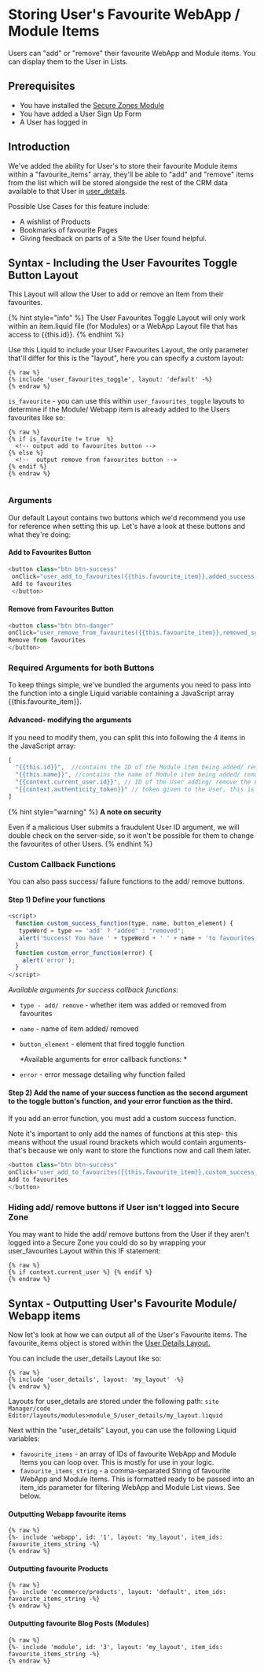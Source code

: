 # Storing User's Favourite WebApp / Module Items

Users can "add" or "remove" their favourite WebApp and Module items. You can display them to the User in Lists.

## Prerequisites

* You have installed the [Secure Zones Module](../quickstart-crm.md)
* You have added a User Sign Up Form
* A User has logged in

## Introduction

We've added the ability for User's to store their favourite Module items within a "favourite\_items" array, they'll be able to "add" and "remove" items from the list which will be stored alongside the rest of the CRM data available to that User in [user\_details](user-details.md).

Possible Use Cases for this feature include:

* A wishlist of Products
* Bookmarks of favourite Pages
* Giving feedback on parts of a Site the User found helpful.

## Syntax - Including the User Favourites Toggle Button Layout

This Layout will allow the User to add or remove an Item from their favourites.

{% hint style="info" %}
The User Favourites Toggle Layout will only work within an item.liquid file (for Modules) or a WebApp Layout file that has access to \{{this.id\}}.
{% endhint %}

Use this Liquid to include your User Favourites Layout, the only parameter that'll differ for this is the "layout", here you can specify a custom layout:

```liquid
{% raw %}
{% include 'user_favourites_toggle', layout: 'default' -%}
{% endraw %}

```

`is_favourite` - you can use this within `user_favourites_toggle` layouts to determine if the Module/ Webapp item is already added to the Users favourites like so:

```liquid
{% raw %}
{% if is_favourite != true  %}
  <!-- output add to favourites button -->
{% else %}
  <!--  output remove from favourites button -->
{% endif %}
{% endraw %}


```

### Arguments

Our default Layout contains two buttons which we'd recommend you use for reference when setting this up. Let's have a look at these buttons and what they're doing:

#### Add to Favourites Button

```javascript
<button class="btn btn-success"
 onClick="user_add_to_favourites({{this.favourite_item}},added_success,favourite_toggle_failed)">
 Add to favourites
 </button>
```

#### Remove from Favourites Button

```javascript
<button class="btn btn-danger" 
onClick="user_remove_from_favourites({{this.favourite_item}},removed_success,favourite_toggle_failed)">
Remove from favourites
</button>
```

### Required Arguments for both Buttons

To keep things simple, we've bundled the arguments you need to pass into the function into a single Liquid variable containing a JavaScript array \{{this.favourite\_item\}}.

#### Advanced- modifying the arguments

If you need to modify them, you can split this into following the 4 items in the JavaScript array:

```javascript
[
  "{{this.id}}",  //contains the ID of the Module item being added/ removed.
  "{{this.name}}", //contains the name of Module item being added/ removed.
  "{{context.current_user.id}}", // ID of the User adding/ remove the Favourite item.
  "{{context.authenticity_token}}" // token given to the User, this is required.
]
```

{% hint style="warning" %}
**A note on security**

Even if a malicious User submits a fraudulent User ID argument, we will double check on the server-side, so it won't be possible for them to change the favourites of other Users.
{% endhint %}

### Custom Callback Functions

You can also pass success/ failure functions to the add/ remove buttons.

#### Step 1) Define your functions

```javascript
<script>
  function custom_success_function(type, name, button_element) {
   typeWord = type == 'add' ? "added" : "removed";
   alert('Success! You have ' + typeWord + ' ' + name + 'to favourites'  );
  }
  function custom_error_function(error) {
    alert('error');
  }
</script>
```

_Available arguments for success callback functions:_

* `type - add/ remove` - whether item was added or removed from favourites
* `name` - name of item added/ removed
*   `button_element` - element that fired toggle function

    \*Available arguments for error callback functions: \*
* `error` - error message detailing why function failed

#### Step 2) Add the name of your success function as the second argument to the toggle button's function, and your error function as the third.

If you add an error function, you must add a custom success function.

Note it's important to only add the names of functions at this step- this means without the usual round brackets which would contain arguments- that's because we only want to store the functions now and call them later.

```javascript
<button class="btn btn-success" 
onClick="user_add_to_favourites({{this.favourite_item}},custom_success_function,custom_error_function)">
Add to favourites
</button>
```

### Hiding add/ remove buttons if User isn't logged into Secure Zone

You may want to hide the add/ remove buttons from the User if they aren't logged into a Secure Zone you could do so by wrapping your user\_favourites Layout within this IF statement:

```liquid
{% raw %}
{% if context.current_user %} {% endif %}
{% endraw %}

```

## Syntax - Outputting User's Favourite Module/ Webapp items

Now let's look at how we can output all of the User's Favourite items. The favourite\_items object is stored within the [User Details Layout.](user-details.md)

You can include the user\_details Layout like so:

```liquid
{% raw %}
{% include 'user_details', layout: 'my_layout' -%}
{% endraw %}

```

Layouts for user\_details are stored under the following path: `site Manager/code Editor/layouts/modules>module_5/user_details/my_layout.liquid`

Next within the "user\_details" Layout, you can use the following Liquid variables:

* `favourite_items` - an array of IDs of favourite WebApp and Module Items you can loop over. This is mostly for use in your logic.
* `favourite_items_string` - a comma-separated String of favourite WebApp and Module Items. This is formatted ready to be passed into an item\_ids parameter for filtering WebApp and Module List views. See below.

#### Outputting Webapp favourite items

```liquid
{% raw %}
{%- include 'webapp', id: '1', layout: 'my_layout', item_ids: favourite_items_string -%}
{% endraw %}

```

#### Outputting favourite Products

```liquid
{% raw %}
{%- include 'ecommerce/products', layout: 'default', item_ids: favourite_items_string -%}
{% endraw %}

```

#### Outputting favourite Blog Posts (Modules)

```liquid
{% raw %}
{%- include 'module', id: '3', layout: 'my_layout', item_ids: favourite_items_string -%}
{% endraw %}
```

